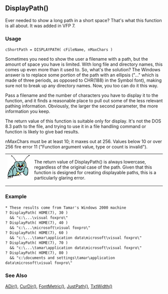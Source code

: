## DisplayPath()

Ever needed to show a long path in a short space? That's what this function is all about. It was added in VFP 7.

### Usage

```foxpro
cShortPath = DISPLAYPATH( cFileName, nMaxChars )
```

Sometimes you need to show the user a filename with a path, but the amount of space you have is limited. With long file and directory names, this comes up even more than it used to. So, what's the solution? The Windows answer is to replace some portion of the path with an ellipsis ("..." which is made of three periods, as opposed to CHR(188) in the Symbol font), making sure not to break up any directory names. Now, you too can do it this way.

Pass a filename and the number of characters you have to display it to the function, and it finds a reasonable place to pull out some of the less relevant pathing information. Obviously, the larger the second parameter, the more information you keep.

The return value of this function is suitable only for display. It's not the DOS 8.3 path to the file, and trying to use it in a file handling command or function is likely to give bad results.

nMaxChars must be at least 10; it maxes out at 256. Values below 10 or over 256 fire error 11 ("Function argument value, type or count is invalid").

<table>
<tr>
  <td width="17%" valign="top">
<img width="95" height="78" src="bug.gif">
  </td>
  <td width=83%>
  <p>The return value of DisplayPath() is always lowercase, regardless of the original case of the path. Given that this function is designed for creating displayable paths, this is a particularly glaring error.</p>
  </td>
 </tr>
</table>

### Example

```foxpro
* These results come from Tamar's Windows 2000 machine
? DisplayPath( HOME(7), 30 )
  && "c:\...\visual foxpro\"
? DisplayPath( HOME(7), 40 )
  && "c:\...\microsoft\visual foxpro\"
? DisplayPath( HOME(7), 60 )
  && "c:\...\tamar\application data\microsoft\visual foxpro\"
? DisplayPath( HOME(7), 70 )
  && "c:\...\tamar\application data\microsoft\visual foxpro\"
? DisplayPath( HOME(7), 80 )
  && "c:\documents and settings\tamar\application data\microsoft\visual foxpro\"
```
### See Also

[ADir()](s4g212.md), [CurDir()](s4g134.md), [FontMetric()](s4g182.md), [JustPath()](s4g671.md), [TxtWidth()](s4g026.md)